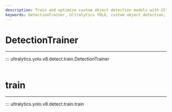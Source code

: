 ```yaml
---
description: Train and optimize custom object detection models with Ultralytics DetectionTrainer and train functions. Get started with YOLO v8 today.
keywords: DetectionTrainer, Ultralytics YOLO, custom object detection, train models, AI applications
---
```


# DetectionTrainer
---
::: ultralytics.yolo.v8.detect.train.DetectionTrainer
<br><br>

# train
---
::: ultralytics.yolo.v8.detect.train.train
<br><br>
